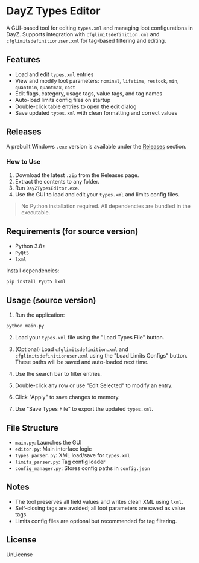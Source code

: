 # DayZ Types Editor

A GUI-based tool for editing `types.xml` and managing loot configurations in DayZ. Supports integration with `cfglimitsdefinition.xml` and `cfglimitsdefinitionuser.xml` for tag-based filtering and editing.

## Features

- Load and edit `types.xml` entries
- View and modify loot parameters: `nominal`, `lifetime`, `restock`, `min`, `quantmin`, `quantmax`, `cost`
- Edit flags, category, usage tags, value tags, and tag names
- Auto-load limits config files on startup
- Double-click table entries to open the edit dialog
- Save updated `types.xml` with clean formatting and correct values

## Releases

A prebuilt Windows `.exe` version is available under the [Releases](https://github.com/Snow811/Dayz_Types_Editor/releases) section.

### How to Use

1. Download the latest `.zip` from the Releases page.
2. Extract the contents to any folder.
3. Run `DayZTypesEditor.exe`.
4. Use the GUI to load and edit your `types.xml` and limits config files.

> No Python installation required. All dependencies are bundled in the executable.

## Requirements (for source version)

- Python 3.8+
- `PyQt5`
- `lxml`

Install dependencies:

```bash
pip install PyQt5 lxml
```

## Usage (source version)

1. Run the application:

```bash
python main.py
```

2. Load your `types.xml` file using the "Load Types File" button.

3. (Optional) Load `cfglimitsdefinition.xml` and `cfglimitsdefinitionuser.xml` using the "Load Limits Configs" button. These paths will be saved and auto-loaded next time.

4. Use the search bar to filter entries.

5. Double-click any row or use "Edit Selected" to modify an entry.

6. Click "Apply" to save changes to memory.

7. Use "Save Types File" to export the updated `types.xml`.

## File Structure

- `main.py`: Launches the GUI
- `editor.py`: Main interface logic
- `types_parser.py`: XML load/save for `types.xml`
- `limits_parser.py`: Tag config loader
- `config_manager.py`: Stores config paths in `config.json`

## Notes

- The tool preserves all field values and writes clean XML using `lxml`.
- Self-closing tags are avoided; all loot parameters are saved as value tags.
- Limits config files are optional but recommended for tag filtering.

## License

UnLicense
